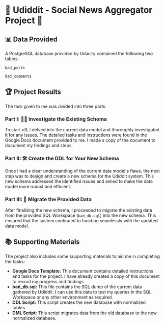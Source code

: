 # 🎉 Udiddit - Social News Aggregator Project 🎉

## 📊 Data Provided
A PostgreSQL database provided by Udacity contained the following two tables:

`bad_posts`

`bad_comments`

## 🏆 Project Results
The task given to me was divided into three parts:

### Part I: 🕵️‍♂️ Investigate the Existing Schema
To start off, I delved into the current data model and thoroughly investigated it for any issues. The detailed tasks and instructions were found in the Google Docs document provided to me. I made a copy of the document to document my findings and steps.

### Part II: 🛠️ Create the DDL for Your New Schema
Once I had a clear understanding of the current data model's flaws, the next step was to design and create a new schema for the Udiddit system. This new schema addressed the identified issues and aimed to make the data model more robust and efficient.

### Part III: 🚀 Migrate the Provided Data
After finalizing the new schema, I proceeded to migrate the existing data from the provided SQL Workspace (`bad_db.sql`) into the new schema. This ensured that the system continued to function seamlessly with the updated data model.

## 📚 Supporting Materials
The project also includes some supporting materials to aid me in completing the tasks:
- **Google Docs Template:** This document contains detailed instructions and tasks for the project. I have already created a copy of this document to record my progress and findings.
- **bad_db.sql:** This file contains the SQL dump of the current data gathered by Udiddit. I can use this data to test my queries in the SQL Workspace or any other environment as required.
- **DDL Script:** This script creates the new database with normalized tables.
- **DML Script:** This script migrates data from the old database to the new normalized database.
